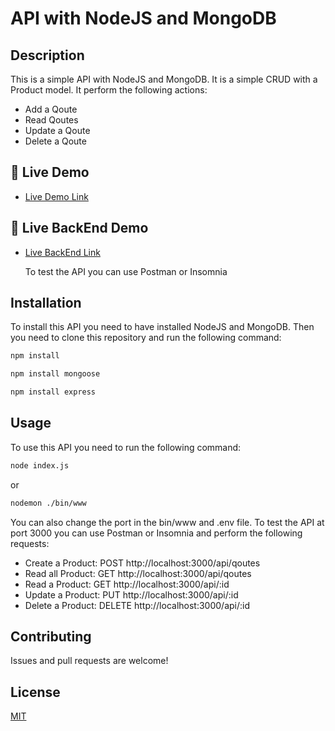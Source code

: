 # API with NodeJS and MongoDB

## Description

This is a simple API with NodeJS and MongoDB. It is a simple CRUD with a Product model. It perform the following actions:

- Add a Qoute
- Read Qoutes
- Update a Qoute
- Delete a Qoute

## 🚀 Live Demo <a name="live-demo"></a>

- [Live Demo Link](https://asad-zaidi.github.io/Qoutes-API/)

## 🚀 Live BackEnd Demo <a name="live-demo"></a>

- [Live BackEnd Link](https://asad-zaidi.github.io/Qoutes-API/)

    To test the API you can use Postman or Insomnia

## Installation

To install this API you need to have installed NodeJS and MongoDB. Then you need to clone this repository and run the following command:

```bash
npm install
```

```bash
npm install mongoose
```

```bash
npm install express
```

## Usage

To use this API you need to run the following command:

```bash
node index.js 
```
or

```bash
nodemon ./bin/www 
```

You can also change the port in the bin/www and .env file.
To test the API at port 3000 you can use Postman or Insomnia and perform the following requests:

- Create a Product: POST http://localhost:3000/api/qoutes
- Read all Product: GET http://localhost:3000/api/qoutes
- Read a Product: GET http://localhost:3000/api/:id
- Update a Product: PUT http://localhost:3000/api/:id
- Delete a Product: DELETE http://localhost:3000/api/:id

## Contributing

Issues and pull requests are welcome!

## License

[MIT](https://choosealicense.com/licenses/mit/)